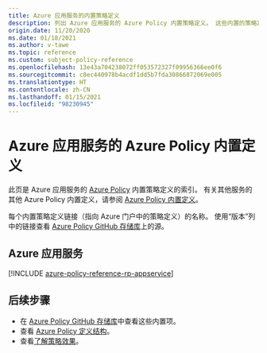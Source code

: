 ```yaml
---
title: Azure 应用服务的内置策略定义
description: 列出 Azure 应用服务的 Azure Policy 内置策略定义。 这些内置的策略定义提供了管理 Azure 资源的常用方法。
origin.date: 11/20/2020
ms.date: 01/18/2021
ms.author: v-tawe
ms.topic: reference
ms.custom: subject-policy-reference
ms.openlocfilehash: 13e43a704238072ff053572327f09956366ee0f6
ms.sourcegitcommit: c8ec440978b4acdf1dd5b7fda30866872069e005
ms.translationtype: HT
ms.contentlocale: zh-CN
ms.lasthandoff: 01/15/2021
ms.locfileid: "98230945"
---
```

# <a name="azure-policy-built-in-definitions-for-azure-app-service"></a>Azure 应用服务的 Azure Policy 内置定义

此页是 Azure 应用服务的 [Azure Policy](../governance/policy/overview.md) 内置策略定义的索引。 有关其他服务的其他 Azure Policy 内置定义，请参阅 [Azure Policy 内置定义](../governance/policy/samples/built-in-policies.md)。

每个内置策略定义链接（指向 Azure 门户中的策略定义）的名称。 使用“版本”列中的链接查看 [Azure Policy GitHub 存储库](https://github.com/Azure/azure-policy)上的源。

## <a name="azure-app-service"></a>Azure 应用服务

[!INCLUDE [azure-policy-reference-rp-appservice](../../includes/policy/reference/byrp/microsoft.web.md)]

## <a name="next-steps"></a>后续步骤

- 在 [Azure Policy GitHub 存储库](https://github.com/Azure/azure-policy)中查看这些内置项。
- 查看 [Azure Policy 定义结构](../governance/policy/concepts/definition-structure.md)。
- 查看[了解策略效果](../governance/policy/concepts/effects.md)。